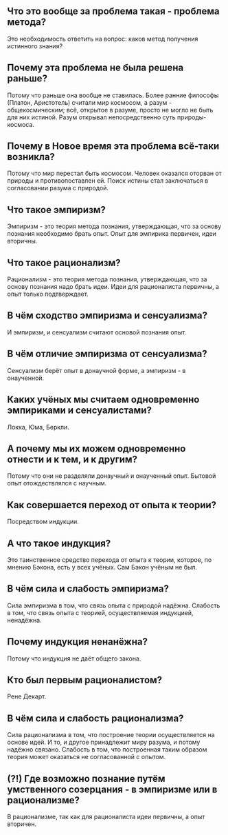 ## Что это вообще за проблема такая - проблема метода?
Это необходимость ответить на вопрос: каков метод получения истинного знания?

## Почему эта проблема не была решена раньше?
Потому что раньше она вообще не ставилась.
Более ранние философы (Платон, Аристотель) считали мир космосом, а разум - общекосмическим;
всё, открытое в разуме, просто не могло не быть для них истиной.
Разум открывал непосредственно суть природы-космоса.

## Почему в Новое время эта проблема всё-таки возникла?
Потому что мир перестал быть космосом.
Человек оказался оторван от природы и противопоставлен ей.
Поиск истины стал заключаться в согласовании разума с природой.

## Что такое эмпиризм?
Эмпиризм - это теория метода познания, утверждающая, что за основу познания необходимо брать опыт.
Опыт для эмпирика первичен, идеи вторичны.

## Что такое рационализм?
Рационализм - это теория метода познания, утверждающая, что за основу познания надо брать идеи.
Идеи для рационалиста первичны, а опыт только подтверждает.

## В чём сходство эмпиризма и сенсуализма?
И эмпиризм, и сенсуализм считают основой познания опыт.

## В чём отличие эмпиризма от сенсуализма?
Сенсуализм берёт опыт в донаучной форме, а эмпиризм - в онаученной.

## Каких учёных мы считаем одновременно эмпириками и сенсуалистами?
Локка, Юма, Беркли.

## А почему мы их можем одновременно отнести и к тем, и к другим?
Потому что они не разделяли донаучный и онаученный опыт. Бытовой опыт отождествлялся с научным.

## Как совершается переход от опыта к теории?
Посредством индукции.

## А что такое индукция?
Это таинственное средство перехода от опыта к теории, которое, по мнению Бэкона, есть у всех учёных.
Сам Бэкон учёным не был.

## В чём сила и слабость эмпиризма?
Сила эмпиризма в том, что связь опыта с природой надёжна.
Слабость в том, что связь опыта с теорией, осуществляемая индукцией, ненадёжна.

## Почему индукция ненанёжна?
Потому что индукция не даёт общего закона.

## Кто был первым рационалистом?
Рене Декарт.

## В чём сила и слабость рационализма?
Сила рационализма в том, что построение теории осуществляется на основе идей.
И то, и другое принадлежит миру разума, и потому надёжно связано.
Слабость в том, что построенная таким образом теория может оказаться не согласованной с опытом.

## (?!) Где возможно познание путём умственного созерцания - в эмпиризме или в рационализме?
В рационализме, так как для рационалиста идеи первичны, а опыт вторичен.
